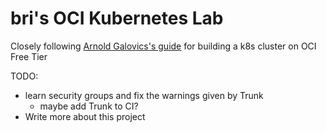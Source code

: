 # bri's OCI Kubernetes Lab

Closely following [Arnold Galovics's guide](https://arnoldgalovics.com/series/kubernetes-on-oracle-cloud/) for building a k8s cluster on OCI Free Tier

TODO: 
  - learn security groups and fix the warnings given by Trunk
    - maybe add Trunk to CI?
  - Write more about this project
